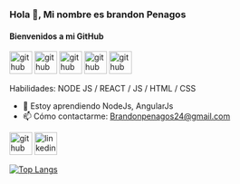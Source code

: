 ### Hola 👋, Mi nombre es brandon Penagos
#### Bienvenidos a mi GitHub


[<img src='https://user-images.githubusercontent.com/74038190/212257465-7ce8d493-cac5-494e-982a-5a9deb852c4b.gif' alt='github' height='40'>](https://github.com/BSandP) [<img src='https://user-images.githubusercontent.com/74038190/212257454-16e3712e-945a-4ca2-b238-408ad0bf87e6.gif' alt='github' height='40'>](https://github.com/BSandP) [<img src='https://user-images.githubusercontent.com/74038190/212280823-79088828-a258-4a4d-8d6c-96315d5a07af.gif' alt='github' height='40'>](https://github.com/BSandP) [<img src='https://user-images.githubusercontent.com/74038190/212257460-738ff738-247f-4445-a718-cdd0ca76e2db.gif' alt='github' height='40'>](https://github.com/BSandP) [<img src='https://user-images.githubusercontent.com/74038190/212257472-08e52665-c503-4bd9-aa20-f5a4dae769b5.gif' alt='github' height='40'>](https://github.com/BSandP)

Habilidades: NODE JS / REACT / JS / HTML / CSS


- 🌱 Estoy aprendiendo NodeJs, AngularJs 
- 📫 Cómo contactarme: Brandonpenagos24@gmail.com 


[<img src='https://cdn.jsdelivr.net/npm/simple-icons@3.0.1/icons/github.svg' alt='github' height='40'>](https://github.com/BSandP)  [<img src='https://cdn.jsdelivr.net/npm/simple-icons@3.0.1/icons/linkedin.svg' alt='linkedin' height='40'>](https://www.linkedin.com/in/https://www.linkedin.com/in/brandon-stiwar-penagos-cabeza-414478246/)  

[![Top Langs](https://github-readme-stats.vercel.app/api/top-langs/?username=BSandP)](https://github.com/anuraghazra/github-readme-stats)

